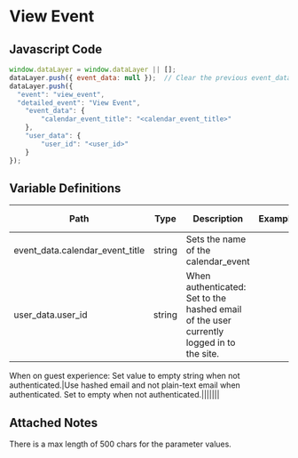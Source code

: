 # View Event

### 

## Javascript Code
```js
window.dataLayer = window.dataLayer || [];
dataLayer.push({ event_data: null });  // Clear the previous event_data object.
dataLayer.push({
  "event": "view_event",
  "detailed_event": "View Event",
    "event_data": {
        "calendar_event_title": "<calendar_event_title>"
    },
    "user_data": {
        "user_id": "<user_id>"
    }
});
```

## Variable Definitions

|Path|Type|Description|Example|Pattern|Min Length|Max Length|Minimum|Maximum|Multiple Of|
| --- | --- | --- | --- | --- | --- | --- | --- | --- | --- |
|event_data.calendar_event_title|string|Sets the name of the calendar\_event||||||||
|user_data.user_id|string|When authenticated: Set to the hashed email of the user currently logged in to the site. 

When on guest experience: Set value to empty string when not authenticated.|Use hashed email and not plain-text email when authenticated. Set to empty when not authenticated.|||||||

## Attached Notes

<p>There is a max length of 500 chars for the parameter values.</p>

